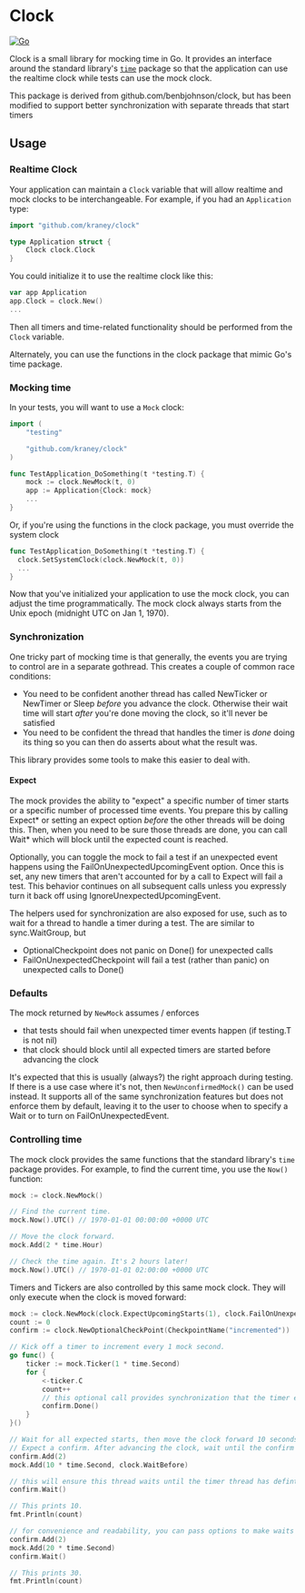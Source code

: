 Clock
=====

[![Go](https://github.com/kraney/clock/actions/workflows/go.yml/badge.svg)](https://github.com/kraney/clock/actions/workflows/go.yml)

Clock is a small library for mocking time in Go. It provides an interface
around the standard library's [`time`][time] package so that the application
can use the realtime clock while tests can use the mock clock.

This package is derived from github.com/benbjohnson/clock, but has been modified
to support better synchronization with separate threads that start timers

[time]: http://golang.org/pkg/time/


## Usage

### Realtime Clock

Your application can maintain a `Clock` variable that will allow realtime and
mock clocks to be interchangeable. For example, if you had an `Application` type:

```go
import "github.com/kraney/clock"

type Application struct {
	Clock clock.Clock
}
```

You could initialize it to use the realtime clock like this:

```go
var app Application
app.Clock = clock.New()
...
```

Then all timers and time-related functionality should be performed from the
`Clock` variable.

Alternately, you can use the functions in the clock package that mimic Go's time package.


### Mocking time

In your tests, you will want to use a `Mock` clock:

```go
import (
	"testing"

	"github.com/kraney/clock"
)

func TestApplication_DoSomething(t *testing.T) {
	mock := clock.NewMock(t, 0)
	app := Application{Clock: mock}
	...
}
```

Or, if you're using the functions in the clock package, you must override
the system clock

```go
func TestApplication_DoSomething(t *testing.T) {
  clock.SetSystemClock(clock.NewMock(t, 0))
  ...
}
```

Now that you've initialized your application to use the mock clock, you can
adjust the time programmatically. The mock clock always starts from the Unix
epoch (midnight UTC on Jan 1, 1970).

### Synchronization

One tricky part of mocking time is that generally, the events you are trying to control are
in a separate gothread. This creates a couple of common race conditions:
 * You need to be confident another thread has called NewTicker or NewTimer or
   Sleep _before_ you advance the clock. Otherwise their wait time will start
   _after_ you're done moving the clock, so it'll never be satisfied
 * You need to be confident the thread that handles the timer is _done_ doing its thing
   so you can then do asserts about what the result was.

This library provides some tools to make this easier to deal with.

#### Expect

The mock provides the ability to "expect" a specific number of timer starts or a specific number 
of processed time events. You prepare this by calling Expect* or setting an expect option _before_ 
the other threads will be doing this. Then, when you need to be sure those threads are done, you can
call Wait* which will block until the expected count is reached.

Optionally, you can toggle the mock to fail a test if an unexpected event
happens using the FailOnUnexpectedUpcomingEvent option. Once this is set, any
new timers that aren't accounted for by a call to Expect will fail a test. This
behavior continues on all subsequent calls unless you expressly turn it back
off using IgnoreUnexpectedUpcomingEvent.

The helpers used for synchronization are also exposed for use, such as to wait for a thread
to handle a timer during a test. The are similar to sync.WaitGroup, but
 * OptionalCheckpoint does not panic on Done() for unexpected calls
 * FailOnUnexpectedCheckpoint will fail a test (rather than panic) on unexpected calls to Done()

### Defaults

The mock returned by `NewMock` assumes / enforces
 * that tests should fail when unexpected timer events happen (if testing.T is not nil)
 * that clock should block until all expected timers are started before advancing the clock

It's expected that this is usually (always?) the right approach during testing. If there is
a use case where it's not, then `NewUnconfirmedMock()` can be used instead. It supports all
of the same synchronization features but does not enforce them by default, leaving it to the
user to choose when to specify a Wait or to turn on FailOnUnexpectedEvent.

### Controlling time

The mock clock provides the same functions that the standard library's `time`
package provides. For example, to find the current time, you use the `Now()`
function:

```go
mock := clock.NewMock()

// Find the current time.
mock.Now().UTC() // 1970-01-01 00:00:00 +0000 UTC

// Move the clock forward.
mock.Add(2 * time.Hour)

// Check the time again. It's 2 hours later!
mock.Now().UTC() // 1970-01-01 02:00:00 +0000 UTC
```

Timers and Tickers are also controlled by this same mock clock. They will only
execute when the clock is moved forward:

```go
mock := clock.NewMock(clock.ExpectUpcomingStarts(1), clock.FailOnUnexpectedUpcomingEvent(t))
count := 0
confirm := clock.NewOptionalCheckPoint(CheckpointName("incremented"))

// Kick off a timer to increment every 1 mock second.
go func() {
    ticker := mock.Ticker(1 * time.Second)
    for {
        <-ticker.C
        count++
        // this optional call provides synchronization that the timer event has been handled
        confirm.Done()
    }
}()

// Wait for all expected starts, then move the clock forward 10 seconds.
// Expect a confirm. After advancing the clock, wait until the confirm has been seen
confirm.Add(2)
mock.Add(10 * time.Second, clock.WaitBefore)

// this will ensure this thread waits until the timer thread has defintely run and handled the timer event
confirm.Wait()

// This prints 10.
fmt.Println(count)

// for convenience and readability, you can pass options to make waits happen
confirm.Add(2)
mock.Add(20 * time.Second)
confirm.Wait()

// This prints 30.
fmt.Println(count)
```
